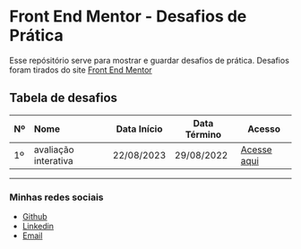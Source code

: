 # Front End Mentor - Desafios de Prática

Esse repósitório serve para mostrar e guardar desafios de prática.
Desafios foram tirados do site [Front End Mentor](https://www.frontendmentor.io/)

## Tabela de desafios

| Nº | Nome                     | Data Início  | Data Término | Acesso                                           |
| -- | :------                  | ------------ | ------------ | ------------------------------------------------ |
| 1º |   avaliação interativa   | 22/08/2023   |  29/08/2022  | [Acesse aqui](./interactive-rating-01/index.html)|

---

### Minhas redes sociais

* [Github](https://github.com/Akumanoir)
* [Linkedin](https://www.linkedin.com/in/cristiano-reis-6228b4215/)
* [Email](mailto:cristianoreisjr@outlook.com?)